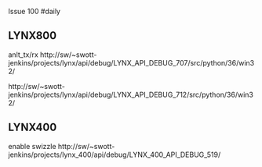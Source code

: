 Issue 100
#daily
## LYNX800
anlt_tx/rx 
http://sw/~swott-jenkins/projects/lynx/api/debug/LYNX_API_DEBUG_707/src/python/36/win32/

http://sw/~swott-jenkins/projects/lynx/api/debug/LYNX_API_DEBUG_712/src/python/36/win32/

## LYNX400
enable swizzle
http://sw/~swott-jenkins/projects/lynx_400/api/debug/LYNX_400_API_DEBUG_519/

